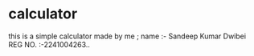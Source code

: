 # calculator
this is a simple calculator made by me ;   name :- Sandeep Kumar Dwibei  REG NO. :-2241004263..
